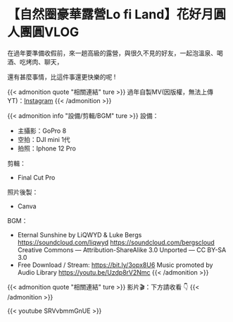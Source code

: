 # 【自然圈豪華露營Lo fi Land】花好月圓人團圓VLOG


在過年要準備收假前，來一趟高級的露營，與很久不見的好友，一起泡溫泉、喝酒、吃烤肉、聊天，

還有甚麼事情，比這件事還更快樂的呢 !

<!--more-->


{{< admonition quote "相關連結" ture >}}
過年自製MV(因版權，無法上傳YT)：[Instagram](https://www.instagram.com/p/CZuAicbh8t6/)
{{< /admonition >}}


{{< admonition info "設備/剪輯/BGM" ture >}}
設備：
* 主攝影：GoPro 8
* 空拍：DJI mini 1代
* 拍照：Iphone 12 Pro

剪輯：
* Final Cut Pro

照片後製：
* Canva

BGM：
* Eternal Sunshine by LiQWYD & Luke Bergs
https://soundcloud.com/liqwyd
https://soundcloud.com/bergscloud
Creative Commons — Attribution-ShareAlike 3.0 Unported — CC BY-SA 3.0
* Free Download / Stream: https://bit.ly/3opx8U6
Music promoted by Audio Library https://youtu.be/Uzdp8rV2Nmc
{{< /admonition >}}


{{< admonition quote "相關連結" ture >}}
影片🎬：下方請收看 👇
{{< /admonition >}}



{{< youtube SRVvbmmGnUE >}}
